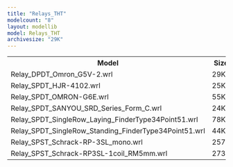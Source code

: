 ```yaml
---
title: "Relays_THT"
modelcount: "8"
layout: modellib
model: Relays_THT
archivesize: "29K"
---
```


<table><tr>
<th>Model</th>
<th>Size</th>
</tr>
<tr><td>Relay_DPDT_Omron_G5V-2.wrl</td><td>29K</td></tr>
<tr><td>Relay_SPDT_HJR-4102.wrl</td><td>25K</td></tr>
<tr><td>Relay_SPDT_OMRON-G6E.wrl</td><td>55K</td></tr>
<tr><td>Relay_SPDT_SANYOU_SRD_Series_Form_C.wrl</td><td>24K</td></tr>
<tr><td>Relay_SPDT_SingleRow_Laying_FinderType34Point51.wrl</td><td>78K</td></tr>
<tr><td>Relay_SPDT_SingleRow_Standing_FinderType34Point51.wrl</td><td>44K</td></tr>
<tr><td>Relay_SPST_Schrack-RP-3SL_mono.wrl</td><td>257K</td></tr>
<tr><td>Relay_SPST_Schrack-RP3SL-1coil_RM5mm.wrl</td><td>273K</td></tr>
